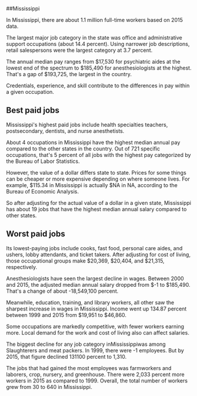 

##Mississippi

In Mississippi, there are about 1.1 million full-time workers based on 2015 data.

The largest major job category in the state was office and administrative support occupations (about 14.4 percent). Using narrower job descriptions, retail salespersons were the largest category at 3.7 percent.
               
The annual median pay ranges from $17,530 for psychiatric aides at the lowest end of the spectrum to  $185,490 for anesthesiologists at the highest. That's a gap of $193,725, the largest in the country.
          
Credentials, experience, and skill contribute to the differences in pay within a given occupation.

## Best paid jobs
Mississippi's highest paid jobs include <span class='occ_title_em'>health specialties teachers, postsecondary, dentists</span>, and <span class='occ_title_em'>nurse anesthetists</span>.
               
About 4 occupations in Mississippi have the highest median annual pay compared to the other states in the country. Out of 721 specific occupations, that's 5 percent of all jobs with the highest pay categorized by the Bureau of Labor Statistics.
               
However, the value of a dollar differs state to state. Prices for some things can be cheaper or more expensive depending on where someone lives. For example, $115.34 in Mississippi is actually $NA in NA, according to the Bureau of Economic Analysis.
               
So after adjusting for the actual value of a dollar in a given state, Mississippi has about 19 jobs that have the highest median annual salary compared to other states.
               
## Worst paid jobs

Its lowest-paying jobs include <span class='occ_title_em'>cooks, fast food</span>, <span class='occ_title_em'>personal care aides</span>, and <span class='occ_title_em'>ushers, lobby attendants, and ticket takers</span>. After adjusting for cost of living, those occupational groups make $20,369,  $20,404, and  $21,315, respectively.
               
<span class='occ_title_em'>Anesthesiologists</span> have seen the largest decline in wages. Between 2000 and 2015, the adjusted median annual salary dropped from $-1 to $185,490. That's a change of about -18,549,100 percent.
               
Meanwhile, <span class='occ_title_em'>education, training, and library workers, all other</span> saw the sharpest increase in wages in Mississippi. Income went up 134.87 percent between 1999 and 2015 from $19,951 to $46,860.

Some occupations are markedly competitive, with fewer workers earning more. Local demand for the work and cost of living also can affect salaries.

            
The biggest decline for any job category inMississippiwas among <span class='occ_title_em'>Slaughterers and meat packers</span>. In 1999, there were -1 employees. But by 2015, that figure declined 131100 percent to 1,310. 
               
The jobs that had gained the most employees was farmworkers and laborers, crop, nursery, and greenhouse. There were 2,033 percent more workers in 2015 as compared to 1999. Overall, the total number of workers grew from 30 to 640 in Mississippi.
